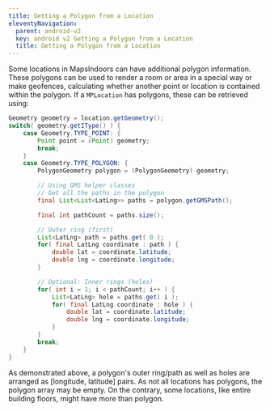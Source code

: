 ```yaml
---
title: Getting a Polygon from a Location
eleventyNavigation:
  parent: android-v2
  key: android v2 Getting a Polygon from a Location
  title: Getting a Polygon from a Location
---
```


Some locations in MapsIndoors can have additional polygon information. These polygons can be used to render a room or area in a special way or make geofences, calculating whether another point or location is contained within the polygon. If a `MPLocation` has polygons, these can be retrieved using:

```java
Geometry geometry = location.getGeometry();
switch( geometry.getIType() ) {
    case Geometry.TYPE_POINT: {
        Point point = (Point) geometry;
        break;
    }
    case Geometry.TYPE_POLYGON: {
        PolygonGeometry polygon = (PolygonGeometry) geometry;

        // Using GMS helper classes
        // Get all the paths in the polygon
        final List<List<LatLng>> paths = polygon.getGMSPath();

        final int pathCount = paths.size();

        // Outer ring (first)
        List<LatLng> path = paths.get( 0 );
        for( final LatLng coordinate : path ) {
            double lat = coordinate.latitude;
            double lng = coordinate.longitude;
        }

        // Optional: Inner rings (holes)
        for( int i = 1; i < pathCount; i++ ) {
            List<LatLng> hole = paths.get( i );
            for( final LatLng coordinate : hole ) {
                double lat = coordinate.latitude;
                double lng = coordinate.longitude;
            }
        }
        break;
    }
}
```

As demonstrated above, a polygon's outer ring/path as well as holes are arranged as [longitude, latitude] pairs. As not all locations has polygons, the polygon array may be empty. On the contrary, some locations, like entire building floors, might have more than polygon.
